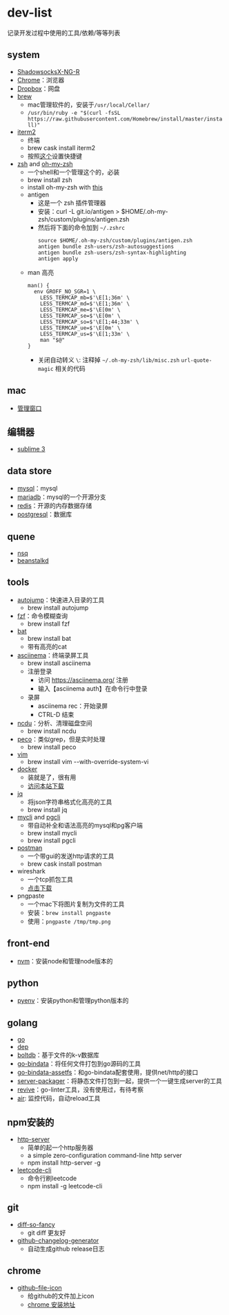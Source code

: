 # dev-list
记录开发过程中使用的工具/依赖/等等列表

## system

* [ShadowsocksX-NG-R](https://github.com/qinyuhang/ShadowsocksX-NG-R/releases)
* [Chrome](https://www.google.com/chrome/browser/desktop/index.html)：浏览器
* [Dropbox](https://www.dropbox.com/home)：网盘
* [brew](https://brew.sh/)
  * mac管理软件的，安装于`/usr/local/Cellar/`
  * `/usr/bin/ruby -e "$(curl -fsSL https://raw.githubusercontent.com/Homebrew/install/master/install)"`
* [iterm2](https://iterm2.com/)
  * 终端
  * brew cask install iterm2
  * 按照[这个](https://stackoverflow.com/questions/6205157/iterm-2-how-to-set-keyboard-shortcuts-to-jump-to-beginning-end-of-line)设置快捷键
* [zsh](http://zsh.sourceforge.net/) and [oh-my-zsh](https://github.com/robbyrussell/oh-my-zsh)
  * 一个shell和一个管理这个的，必装
  * brew install zsh
  * install oh-my-zsh with [this]([oh-my-zsh](https://github.com/robbyrussell/oh-my-zsh))
  * antigen
    * 这是一个 zsh 插件管理器
    * 安装：curl -L git.io/antigen > $HOME/.oh-my-zsh/custom/plugins/antigen.zsh
    * 然后将下面的命令加到 `~/.zshrc`
        ```
        source $HOME/.oh-my-zsh/custom/plugins/antigen.zsh
        antigen bundle zsh-users/zsh-autosuggestions
        antigen bundle zsh-users/zsh-syntax-highlighting
        antigen apply
        ```
  * man 高亮
      ```
      man() {
        env GROFF_NO_SGR=1 \
          LESS_TERMCAP_mb=$'\E[1;36m' \
          LESS_TERMCAP_md=$'\E[1;36m' \
          LESS_TERMCAP_me=$'\E[0m' \
          LESS_TERMCAP_se=$'\E[0m' \
          LESS_TERMCAP_so=$'\E[1;44;33m' \
          LESS_TERMCAP_ue=$'\E[0m' \
          LESS_TERMCAP_us=$'\E[1;33m' \
          man "$@"
      }
      ```
    * 关闭自动转义 `\`: 注释掉 `~/.oh-my-zsh/lib/misc.zsh` `url-quote-magic` 相关的代码


## mac

* [管理窗口](https://github.com/eczarny/spectacle)

## 编辑器

* [sublime 3](https://www.sublimetext.com/3)

## data store

* [mysql](https://www.mysql.com)：mysql
* [mariadb](https://mariadb.com/)：mysql的一个开源分支
* [redis](https://redis.io/)：开源的内存数据存储
* [postgresql](https://www.postgresql.org/)：数据库

## quene

* [nsq](https://github.com/nsqio/nsq)
* [beanstalkd](https://github.com/kr/beanstalkd)

## tools

* [autojump](https://github.com/wting/autojump)：快速进入目录的工具
  * brew install autojump
* [fzf](https://github.com/junegunn/fzf)：命令模糊查询
  * brew install fzf
* [bat](https://github.com/sharkdp/bat)
  * brew install bat
  * 带有高亮的cat
* [asciinema](https://asciinema.org/)：终端录屏工具
  * brew install asciinema
  * 注册登录
    * 访问 https://asciinema.org/ 注册
    * 输入【asciinema auth】在命令行中登录
  * 录屏
    * asciinema rec：开始录屏
    * CTRL-D 结束
* [ncdu](https://dev.yorhel.nl/ncdu)：分析、清理磁盘空间
  * brew install ncdu
* [peco](https://github.com/peco/peco)：类似grep，但是实时处理
  * brew install peco
* [vim](https://www.vim.org/)
  * brew install vim --with-override-system-vi
* [docker](https://www.docker.com/)
  * 装就是了，很有用
  * [访问本站下载](https://store.docker.com/editions/community/docker-ce-desktop-mac)
* [jq](https://stedolan.github.io/jq/)
  * 将json字符串格式化高亮的工具
  * brew install jq
* [mycli](https://github.com/dbcli/mycli) and [pgcli](https://github.com/dbcli/pgcli)
  * 带自动补全和语法高亮的mysql和pg客户端
  * brew install mycli
  * brew install pgcli
* [postman](https://www.getpostman.com/)
  * 一个带gui的发送http请求的工具
  * brew cask install postman
* wireshark
  * 一个tcp抓包工具
  * [点击下载](https://www.wireshark.org/download.html)
* pngpaste
  * 一个mac下将图片复制为文件的工具
  * 安装：`brew install pngpaste`
  * 使用：`pngpaste /tmp/tmp.png`

## front-end

* [nvm](https://github.com/creationix/nvm)：安装node和管理node版本的

## python

* [pyenv](https://github.com/pyenv/pyenv)：安装python和管理python版本的

## golang

* [go](https://golang.org/doc/install)
* [dep](https://github.com/golang/dep)
* [boltdb](https://github.com/boltdb/bolt)：基于文件的k-v数据库
* [go-bindata](https://github.com/jteeuwen/go-bindata)：将任何文件打包到go源码的工具
* [go-bindata-assetfs](https://github.com/elazarl/go-bindata-assetfs)：和go-bindata配套使用，提供net/http的接口
* [server-packager](https://github.com/Chyroc/server-packager)：将静态文件打包到一起，提供一个一键生成server的工具
* [revive](https://github.com/mgechev/revive)：go-linter工具，没有使用过，有待考察
* [air](https://github.com/cosmtrek/air): 监控代码，自动reload工具

## npm安装的

* [http-server](https://github.com/indexzero/http-server)
  * 简单的起一个http服务器
  * a simple zero-configuration command-line http server
  * npm install http-server -g
* [leetcode-cli](https://github.com/skygragon/leetcode-cli)
  * 命令行刷leetcode
  * npm install -g leetcode-cli

## git

* [diff-so-fancy](https://github.com/so-fancy/diff-so-fancy)
  * git diff 更友好
* [github-changelog-generator](https://github.com/github-changelog-generator/github-changelog-generator)
  * 自动生成github release日志

## chrome

* [github-file-icon](https://github.com/xxhomey19/github-file-icon)
  * 给github的文件加上icon
  * [chrome 安装地址](https://chrome.google.com/webstore/detail/file-icon-for-github-gitl/ficfmibkjjnpogdcfhfokmihanoldbfe)
